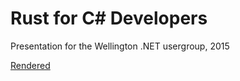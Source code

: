 # Rust for C# Developers

Presentation for the Wellington .NET usergroup, 2015

[Rendered](http://deadalusai.github.io/rust-for-csharp-developers)
